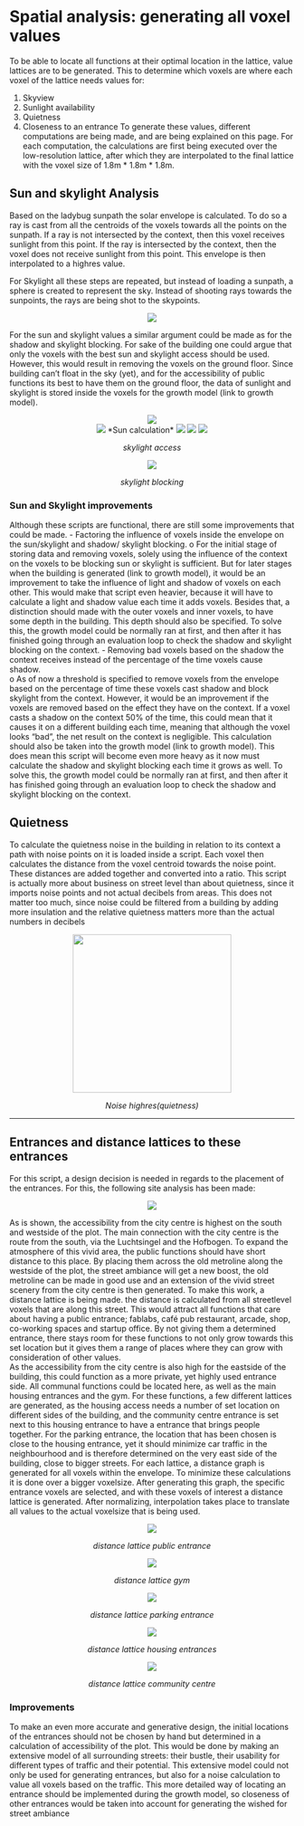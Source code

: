 # Spatial analysis: generating all voxel values
To be able to locate all functions at their optimal location in the lattice, value lattices are to be generated. This to determine which voxels are where  each voxel of the lattice needs values for:
1.	Skyview
2.	Sunlight availability
3.	Quietness 
4.	Closeness to an entrance
To generate these values, different computations are being made, and are being explained on this page. For each computation, the calculations are first being executed over the low-resolution lattice, after which they are interpolated to the final lattice with the voxel size of 1.8m * 1.8m * 1.8m. 

## Sun and skylight Analysis

Based on the ladybug sunpath the solar envelope is calculated. To do so a ray is cast from all the centroids of the voxels towards all the points on the sunpath. If a ray is not intersected by the context, then this voxel receives sunlight from this point. If the ray is intersected by the context, then the voxel does not receive sunlight from this point. This  envelope is then interpolated to a highres value. 

For Skylight all these steps are repeated, but instead of loading a sunpath, a sphere is created to represent the sky. Instead of shooting rays towards the sunpoints, the rays are being shot to the skypoints. 
<center> <img src="https://cdn.discordapp.com/attachments/785803868356476958/803590073899155456/shadow_and_skylight_blocking.jpg"> </center>


For the sun and skylight values a similar argument could be made as for the shadow and skylight blocking. For sake of the building one could argue that only the voxels with the best sun and skylight access should be used. However, this would result in removing the voxels on the ground floor. Since building can’t float in the sky (yet), and for the accessibility of public functions its best to have them on the ground floor, the data of sunlight and skylight is stored inside the voxels for the growth model (link to growth model).


<center> <img src="https://cdn.discordapp.com/attachments/775754717346791494/803300922296893470/sun_and_shadow_hoofdstuk_3_sun_and_shadow.jpg"></center>

<center> <img src="https://cdn.discordapp.com/attachments/775754717346791494/801507207664762950/sun.png">
*Sun calculation*

<img src="https://github.com/EdaAkaltun/spatial_computing_project_template/blob/master/docs/img/midterm/lowreshighres.png?raw=true">


<img src="https://cdn.discordapp.com/attachments/775754717346791494/803300915749716088/skylight_and_skylight_blocking_hoofdstuk_3_skylight_and_skylight_blocking.jpg">

<img src="https://github.com/EdaAkaltun/spatial_computing_project_template/blob/master/docs/img/finalscreenshots/2.0_skyaccess.png?raw=true">

*skylight access*

<img src="https://github.com/EdaAkaltun/spatial_computing_project_template/blob/master/docs/img/finalscreenshots/2.0_skyview.png?raw=true">

*skylight blocking*</center>
 
###  Sun and Skylight improvements
Although these scripts are functional, there are still some improvements that could be made. 
    -	Factoring the influence of voxels inside the envelope on the sun/skylight and shadow/ skylight blocking. 
        o	For the initial stage of storing data and removing voxels, solely using the influence of the context on the voxels to be blocking sun or skylight is sufficient. But for later stages when the building is generated (link to growth model), it would be an improvement to take the influence of light and shadow of voxels on each other. This would make that script even heavier, because it will have to calculate a light and shadow value each time it adds voxels. Besides that, a distinction should made with the outer voxels and inner voxels, to have some depth in the building. This depth should also be specified. To solve this, the growth model could be normally ran at first, and then after it has finished going through an evaluation loop to check the shadow and skylight blocking on the context.
    -	Removing bad voxels based on the shadow the context receives instead of the percentage of the time voxels cause shadow.  
        o	As of now a threshold is specified to remove voxels from the envelope based on the percentage of time these voxels cast shadow and block skylight from the context. However, it would be an improvement if the voxels are removed based on the effect they have on the context. If a voxel casts a shadow on the context 50% of the time, this could mean that it causes it on a different building each time, meaning that although the voxel looks “bad”, the net result on the context is negligible. This calculation should also be taken into the growth model (link to growth model). This does mean this script will become even more heavy as it now must calculate the shadow and skylight blocking each time it grows as well. To solve this, the growth model could be normally ran at first, and then after it has finished going through an evaluation loop to check the shadow and skylight blocking on the context. 


## Quietness
To calculate the quietness noise in the building in relation to its context a path with noise points on it is loaded inside a script. Each voxel then calculates the distance from the voxel centroid towards the noise point. These distances are added together and converted into a ratio. This script is actually more about business on street level than about quietness, since it imports noise points and not actual decibels from areas. This does not matter too much, since noise could be filtered from a building by adding more insulation and the relative quietness matters more than the actual numbers in decibels

<center><img src="https://github.com/EdaAkaltun/spatial_computing_project_template/blob/master/docs/img/finalscreenshots/3.2_quietness.png?raw=true" style="width:280px;">

*Noise highres(quietness)*</center>

________________________________________________

## Entrances and distance lattices to these entrances
For this script, a design decision is needed in regards to the placement of the entrances. For this, the following site analysis has been made: 

<center><img src="https://cdn.discordapp.com/attachments/784009094474366977/803248102412779550/entrances.jpg"></center>

As is shown, the accessibility from the city centre is highest on the south and westside of the plot. The main connection with the city centre is the route from the south, via the Luchtsingel and the Hofbogen. To expand the atmosphere of this vivid area, the public functions should have short distance to this place. By placing them across the old metroline along the westside of the plot, the street ambiance will get a new boost, the old metroline can be made in good use and an extension of the vivid street scenery from the city centre is then generated. 
To make this work, a distance lattice is being made. the distance is calculated from all streetlevel voxels that are along this street. This would attract all functions that care about having a public entrance; fablabs, café pub restaurant, arcade, shop, co-working spaces and startup office. By not giving them a determined entrance, there stays room for these functions to not only grow towards this set location but it gives them a range of places where they can grow with consideration of other values.  
As the accessibility from the city centre is also high for the eastside of the building, this could function as a more private, yet highly used entrance side. All communal functions could be located here, as well as the main housing entrances and the gym. For these functions, a few different lattices are generated, as the housing access needs a number of set location on different sides of the building, and the community centre entrance is set next to this housing entrance to have a entrance that brings people together.
For the parking entrance, the location that has been chosen is close to the housing entrance, yet it should minimize car traffic in the neighbourhood and is therefore determined on the very east side of the building, close to bigger streets. 
For each lattice, a distance graph is generated for all voxels within the envelope. To minimize these calculations it is done over a bigger voxelsize. After generating this graph, the specific entrance voxels are selected, and with these voxels of interest a distance lattice is generated. After normalizing, interpolation takes place to translate all values to the actual voxelsize that is being used. 

<center>
<img src="https://github.com/EdaAkaltun/spatial_computing_project_template/blob/master/docs/img/finalscreenshots/3.3_lattice_public_entrances.png?raw=true">

*distance lattice public entrance*

<img src="https://github.com/EdaAkaltun/spatial_computing_project_template/blob/master/docs/img/finalscreenshots/3.4_lattice_gym.png?raw=true">

*distance lattice gym*

<img src="https://github.com/EdaAkaltun/spatial_computing_project_template/blob/master/docs/img/finalscreenshots/3.5_lattice_parking_entrance.png?raw=true">

*distance lattice parking entrance*

<img src="https://github.com/EdaAkaltun/spatial_computing_project_template/blob/master/docs/img/finalscreenshots/3.6_lattice_housing.png?raw=true">

*distance lattice housing entrances*

<img src="https://github.com/EdaAkaltun/spatial_computing_project_template/blob/master/docs/img/finalscreenshots/3.7_lattice_comcen_entrance.png?raw=true">

*distance lattice community centre*</center>

### Improvements 
To make an even more accurate and generative design, the initial locations of the entrances should not be chosen by hand but determined in a calculation of accessibility of the plot. This would be done by making an extensive model of all surrounding streets: their bustle, their usability for different types of traffic and their potential. This extensive model could not only be used for generating entrances, but also for a noise calculation to value all voxels based on the traffic. 
This more detailed way of locating an entrance should be implemented during the growth model, so closeness of other entrances would be taken into account for generating the wished for street ambiance

